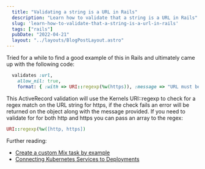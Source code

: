 ```yaml
---
  title: "Validating a string is a URL in Rails"
  description: "Learn how to validate that a string is a URL in Rails"
  slug: 'learn-how-to-validate-that-a-string-is-a-url-in-rails'
  tags: ["rails"]
  pubDate: "2022-04-21"
  layout: "../layouts/BlogPostLayout.astro"
---
```


Tried for a while to find a good example of this in Rails and ultimately came up with the following code:

```ruby
  validates :url,
    allow_nil: true,
    format: { :with => URI::regexp(%w(https)), :message => "URL must be HTTPS"}
```

This ActiveRecord validation will use the Kernels URI::regexp to check for a regex match on the URL string for https, if the check fails an error will be returned on the object along with the message provided. If you need to validate for for both http and https you can pass an array to the regex:

```ruby
URI::regexp(%w([http, https])
```

Further reading:
- [Create a custom Mix task by example](https://tinytechtuts.com/2021-create-a-custom-mix-task-by-example)
- [Connecting Kubernetes Services to Deployments](https://tinytechtuts.com/2021-connecting-services-to-deployments-kubernetes)


